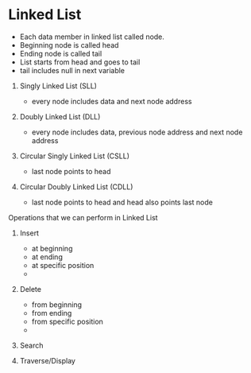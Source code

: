 # Linked List

- Each data member in linked list called node.
- Beginning node is called head
- Ending node is called tail
- List starts from head and goes to tail
- tail includes null in next variable


1. Singly Linked List (SLL)
    - every node includes data and next node address
        
2. Doubly Linked List (DLL)
    - every node includes data, previous node address and next node address

3. Circular Singly Linked List (CSLL)
    - last node points to head

4. Circular Doubly Linked List (CDLL)
    - last node points to head and head also points last node


Operations that we can perform in Linked List
1. Insert
    - at beginning
    - at ending
    - at specific position
    - 
2. Delete
    - from beginning
    - from ending
    - from specific position
    - 
3. Search

4. Traverse/Display